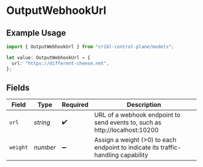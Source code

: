 # OutputWebhookUrl

## Example Usage

```typescript
import { OutputWebhookUrl } from "cribl-control-plane/models";

let value: OutputWebhookUrl = {
  url: "https://different-cheese.net",
};
```

## Fields

| Field                                                                             | Type                                                                              | Required                                                                          | Description                                                                       |
| --------------------------------------------------------------------------------- | --------------------------------------------------------------------------------- | --------------------------------------------------------------------------------- | --------------------------------------------------------------------------------- |
| `url`                                                                             | *string*                                                                          | :heavy_check_mark:                                                                | URL of a webhook endpoint to send events to, such as http://localhost:10200       |
| `weight`                                                                          | *number*                                                                          | :heavy_minus_sign:                                                                | Assign a weight (>0) to each endpoint to indicate its traffic-handling capability |